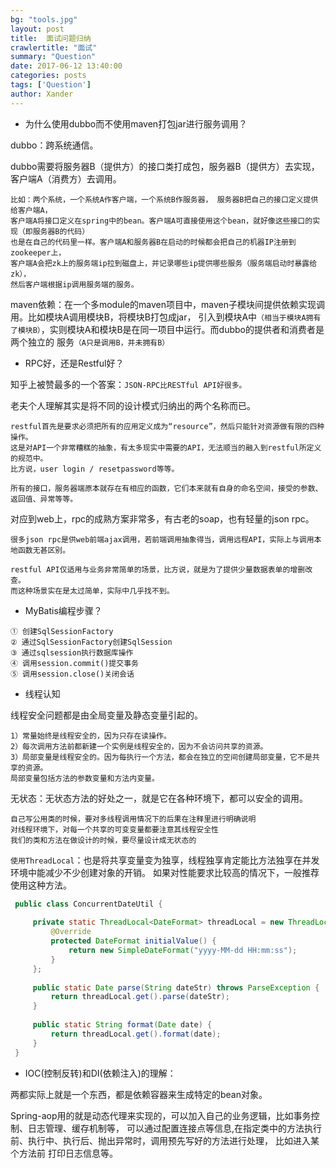```yaml
---
bg: "tools.jpg"
layout: post
title:  面试问题归纳
crawlertitle: "面试"
summary: "Question"
date: 2017-06-12 13:40:00
categories: posts
tags: ['Question']
author: Xander
---
```


* 为什么使用dubbo而不使用maven打包jar进行服务调用？

dubbo：跨系统通信。

dubbo需要将服务器B（提供方）的接口类打成包，服务器B（提供方）去实现，客户端A（消费方）去调用。

```text
比如：两个系统，一个系统A作客户端，一个系统B作服务器， 服务器B把自己的接口定义提供给客户端A，
客户端A将接口定义在spring中的bean。客户端A可直接使用这个bean，就好像这些接口的实现（即服务器B的代码）
也是在自己的代码里一样。客户端A和服务器B在启动的时候都会把自己的机器IP注册到zookeeper上，
客户端A会把zk上的服务端ip拉到磁盘上，并记录哪些ip提供哪些服务（服务端启动时暴露给zk），
然后客户端根据ip调用服务端的服务。 
```

maven依赖：在一个多module的maven项目中，maven子模块间提供依赖实现调用。比如模块A调用模块B，将模块B打包成jar，
引入到模块A中`（相当于模块A拥有了模块B）`，实则模块A和模块B是在同一项目中运行。而dubbo的提供者和消费者是两个独立的
服务`（A只是调用B，并未拥有B）`

* RPC好，还是Restful好？

知乎上被赞最多的一个答案：`JSON-RPC比RESTful API好很多。`

老夫个人理解其实是将不同的设计模式归纳出的两个名称而已。

```text
restful首先是要求必须把所有的应用定义成为“resource”，然后只能针对资源做有限的四种操作。
这是对API一个非常糟糕的抽象，有太多现实中需要的API，无法顺当的融入到restful所定义的规范中。
比方说，user login / resetpassword等等。

所有的接口，服务器端原本就存在有相应的函数，它们本来就有自身的命名空间，接受的参数、返回值、异常等等。
```

对应到web上，rpc的成熟方案非常多，有古老的soap，也有轻量的json rpc。

```text
很多json rpc是供web前端ajax调用，若前端调用抽象得当，调用远程API，实际上与调用本地函数无甚区别。

restful API仅适用与业务非常简单的场景，比方说，就是为了提供少量数据表单的增删改查。
而这种场景实在是太过简单，实际中几乎找不到。
```

* MyBatis编程步骤？

```text
① 创建SqlSessionFactory 
② 通过SqlSessionFactory创建SqlSession 
③ 通过sqlsession执行数据库操作 
④ 调用session.commit()提交事务 
⑤ 调用session.close()关闭会话
```
  
* 线程认知

线程安全问题都是由全局变量及静态变量引起的。

```text
1）常量始终是线程安全的，因为只存在读操作。 
2）每次调用方法前都新建一个实例是线程安全的，因为不会访问共享的资源。
3）局部变量是线程安全的。因为每执行一个方法，都会在独立的空间创建局部变量，它不是共享的资源。
局部变量包括方法的参数变量和方法内变量。
```
无状态：无状态方法的好处之一，就是它在各种环境下，都可以安全的调用。
```text
自己写公用类的时候，要对多线程调用情况下的后果在注释里进行明确说明
对线程环境下，对每一个共享的可变变量都要注意其线程安全性
我们的类和方法在做设计的时候，要尽量设计成无状态的
```

`使用ThreadLocal`：也是将共享变量变为独享，线程独享肯定能比方法独享在并发环境中能减少不少创建对象的开销。
如果对性能要求比较高的情况下，一般推荐使用这种方法。

```java
 public class ConcurrentDateUtil {
  
     private static ThreadLocal<DateFormat> threadLocal = new ThreadLocal<DateFormat>() {
         @Override
         protected DateFormat initialValue() {
             return new SimpleDateFormat("yyyy-MM-dd HH:mm:ss");
         }
     };
  
     public static Date parse(String dateStr) throws ParseException {
         return threadLocal.get().parse(dateStr);
     }
  
     public static String format(Date date) {
         return threadLocal.get().format(date);
     }
 }
```

* IOC(控制反转)和DI(依赖注入)的理解：

两都实际上就是一个东西，都是依赖容器来生成特定的bean对象。

Spring-aop用的就是动态代理来实现的，可以加入自己的业务逻辑，比如事务控制、日志管理、缓存机制等，
可以通过配置连接点等信息,在指定类中的方法执行前、执行中、执行后、抛出异常时，调用预先写好的方法进行处理，
比如进入某个方法前 打印日志信息等。


  
  


